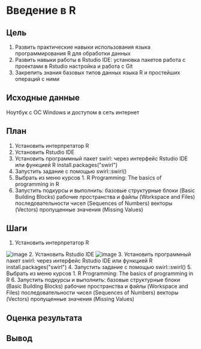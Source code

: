 # Введение в R
## Цель
1. Развить практические навыки использования языка программирования R для
обработки данных
2. Развить навыки работы в Rstudio IDE:
установка пакетов
работа с проектами в Rstudio
настройка и работа с Git
3. Закрепить знания базовых типов данных языка R и простейших операций с ними
## Исходные данные
Ноутбук с ОС Windows и доступом в  сеть интернет
## План
1. Установить интерпретатор R
2. Установить Rstudio IDE
3. Установить программный пакет swirl:
через интерфейс Rstudio IDE
или функцией R install.packages("swirl")
4. Запустить задание с помощью swirl::swirl()
5. Выбрать из меню курсов 1. R Programming: The
basics of programming in R
6. Запустить подкурсы и выполнить:
базовые структурные блоки (Basic Building
Blocks)
рабочие пространства и файлы (Workspace and
Files)
последовательности чисел (Sequences of
Numbers)
векторы (Vectors)
пропущенные значения (Missing Values)
## Шаги
1. Установить интерпретатор R

![image](https://github.com/user-attachments/assets/5f7cb29c-60ce-40f5-99cb-75a13dfa48d9)
2. Установить Rstudio IDE
![image](https://github.com/user-attachments/assets/09ee679e-430f-4304-8d6a-5b0b2848a4b9)
3. Установить программный пакет swirl:
через интерфейс Rstudio IDE
или функцией R install.packages("swirl")
4. Запустить задание с помощью swirl::swirl()
5. Выбрать из меню курсов 1. R Programming: The
basics of programming in R
6. Запустить подкурсы и выполнить:
базовые структурные блоки (Basic Building
Blocks)
рабочие пространства и файлы (Workspace and
Files)
последовательности чисел (Sequences of
Numbers)
векторы (Vectors)
пропущенные значения (Missing Values)

## Оценка результата
## Вывод
